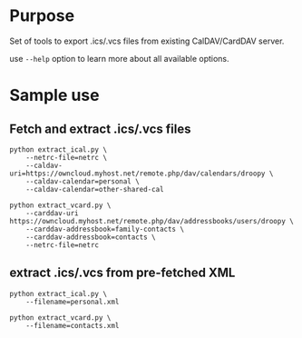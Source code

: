 # Purpose

Set of tools to export .ics/.vcs files from existing CalDAV/CardDAV server.

use `--help` option to learn more about all available options. 

# Sample use

## Fetch and extract .ics/.vcs files

```shell
python extract_ical.py \
    --netrc-file=netrc \
    --caldav-uri=https://owncloud.myhost.net/remote.php/dav/calendars/droopy \
    --caldav-calendar=personal \
    --caldav-calendar=other-shared-cal
```

```shell
python extract_vcard.py \
    --carddav-uri https://owncloud.myhost.net/remote.php/dav/addressbooks/users/droopy \
    --carddav-addressbook=family-contacts \
    --carddav-addressbook=contacts \
    --netrc-file=netrc 
```

## extract .ics/.vcs from pre-fetched XML

```shell
python extract_ical.py \
    --filename=personal.xml
```

```shell
python extract_vcard.py \
    --filename=contacts.xml
```
